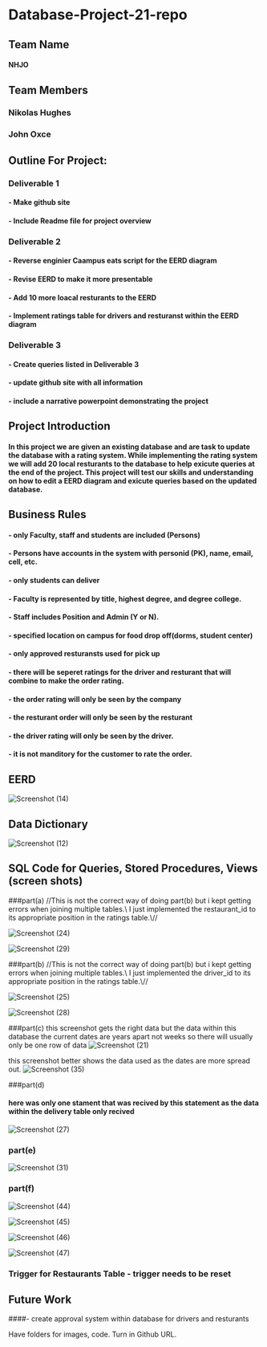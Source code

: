 # Database-Project-21-repo

## Team Name
#### NHJO

## Team Members
### Nikolas Hughes
### John Oxce 

## Outline For Project:

### Deliverable 1
#### - Make github site 
#### - Include Readme file for project overview

### Deliverable 2
#### - Reverse enginier Caampus eats script for the EERD diagram
#### - Revise EERD to make it more presentable
#### - Add 10 more loacal resturants to the EERD
#### - Implement ratings table for drivers and resturanst within the EERD diagram  

### Deliverable 3
#### - Create queries listed in Deliverable 3
#### - update github site with all information
#### - include a narrative powerpoint demonstrating the project

## Project Introduction
#### In this project we are given an existing database and are task to update the database with a rating system. While implementing the rating system we will add 20 local resturants to the database to help exicute queries at the end of the project. This project will test our skills and understanding on how to edit a EERD diagram and exicute queries based on the updated database. 

## Business Rules
#### - only Faculty, staff and students are included (Persons)
#### - Persons have accounts in the system with personid (PK), name, email, cell, etc.
#### - only students can deliver 
#### - Faculty is represented by title, highest degree, and degree college.
#### - Staff includes Position and Admin (Y or N).
#### - specified location on campus for food drop off(dorms, student center)
#### - only approved resturansts used for pick up
#### - there will be seperet ratings for the driver and resturant that will combine to make the order rating.
#### - the order rating will only be seen by the company
#### - the resturant order will only be seen by the resturant
#### - the driver rating will only be seen by the driver.
#### - it is not manditory for the customer to rate the order.

## EERD

![Screenshot (14)](https://user-images.githubusercontent.com/93001002/141687113-658a500e-84d9-4655-bde0-9524caed4f59.png)


## Data Dictionary
![Screenshot (12)](https://user-images.githubusercontent.com/93001002/141235800-97eebee7-c089-4f7f-a4b9-9e512444a048.png)


## SQL Code for Queries, Stored Procedures, Views (screen shots)
###part(a)
//This is not the correct way of doing part(b) but i kept getting errors when joining multiple tables.\\ I just implemented the restaurant_id to its appropriate position in the ratings table.\\//

![Screenshot (24)](https://user-images.githubusercontent.com/93001002/142276885-52287255-30df-4878-a900-0f1a67aeda25.png)

![Screenshot (29)](https://user-images.githubusercontent.com/93001002/142643077-8bebe25f-c174-47ad-bfd4-4eceaad898f5.png)

###part(b)
//This is not the correct way of doing part(b) but i kept getting errors when joining multiple tables.\\ I just implemented the driver_id to its appropriate position in the ratings table.\\//

![Screenshot (25)](https://user-images.githubusercontent.com/93001002/142276907-aefa13b4-40a5-4277-96d5-042833db63ed.png)

![Screenshot (28)](https://user-images.githubusercontent.com/93001002/142643099-8a910a82-efa4-472b-8e0d-cc95d153c677.png)

###part(c)
this screenshot gets the right data but the data within this database the current dates are years apart not weeks so there will usually only be one row of data
![Screenshot (21)](https://user-images.githubusercontent.com/93001002/142276926-46f20d68-6659-452d-9469-c5d5659fad97.png)

this screenshot better shows the data used as the dates are more spread out.
![Screenshot (35)](https://user-images.githubusercontent.com/93001002/142649807-550ad59c-f0cf-4fcd-a255-135c685d8e0f.png)


###part(d)
#### here was only one stament that was recived by this statement as the data within the delivery table only recived 
![Screenshot (27)](https://user-images.githubusercontent.com/93001002/142291450-450a20d8-7d68-4b54-8d89-c037e2b4be12.png)

### part(e)

![Screenshot (31)](https://user-images.githubusercontent.com/93001002/142643946-393512ae-6fc4-479c-b1ab-f6470c230816.png)

### part(f)

![Screenshot (44)](https://user-images.githubusercontent.com/93001002/143772181-d5e76791-d149-4f64-b297-5f6a5e3875bc.png)

![Screenshot (45)](https://user-images.githubusercontent.com/93001002/143772185-03a6ef3a-6b53-4067-a826-9c772463d208.png)

![Screenshot (46)](https://user-images.githubusercontent.com/93001002/143772195-7ba0cff0-2d14-40d3-a328-6e34bba33df3.png)

![Screenshot (47)](https://user-images.githubusercontent.com/93001002/143772197-a366c077-08fb-4c13-9916-b01f56ba11b1.png)


### Trigger for Restaurants Table - trigger needs to be reset

## Future Work
####- create approval system within database for drivers and resturants

Have folders for images, code.
Turn in Github URL.
